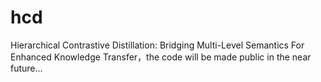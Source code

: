 # hcd
Hierarchical Contrastive Distillation: Bridging Multi-Level Semantics For Enhanced Knowledge Transfer，the code will be made public in the near future...
